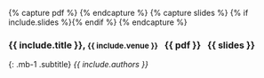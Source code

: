 {% capture pdf %} <a href="{{ include.pdf }}" aria-label="PDF" alt="PDF" title="PDF"><i class="fa fa-file-pdf-o"></i></a> {% endcapture %}
{% capture slides %} {% if include.slides %}<a href="{{ include.slides }}" aria-label="Slides" title="Slides" alt="Slides"><i class="fa fa-file-powerpoint-o"></i></a>{% endif %} {% endcapture %}
### **{{ include.title }}**, <small>{{ include.venue }}</small> &nbsp; {{ pdf }} &nbsp; {{ slides }}
{: .mb-1 .subtitle}
*{{ include.authors }}*

